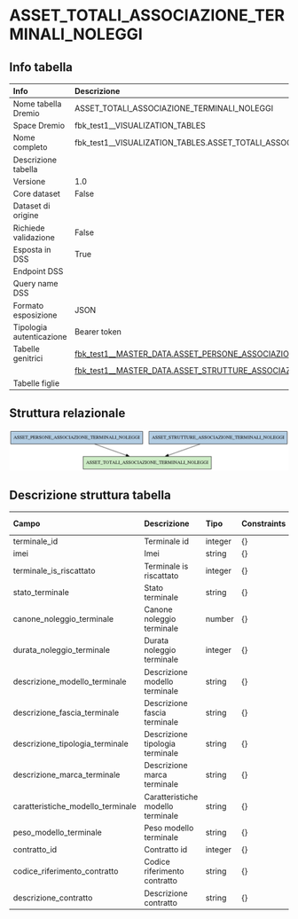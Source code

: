 # ASSET_TOTALI_ASSOCIAZIONE_TERMINALI_NOLEGGI

## Info tabella

| Info                     | Descrizione                                                                                                                                                               |
|:-------------------------|:--------------------------------------------------------------------------------------------------------------------------------------------------------------------------|
| Nome tabella Dremio      | ASSET_TOTALI_ASSOCIAZIONE_TERMINALI_NOLEGGI                                                                                                                               |
| Space Dremio             | fbk_test1__VISUALIZATION_TABLES                                                                                                                                           |
| Nome completo            | fbk_test1__VISUALIZATION_TABLES.ASSET_TOTALI_ASSOCIAZIONE_TERMINALI_NOLEGGI                                                                                               |
| Descrizione tabella      |                                                                                                                                                                           |
| Versione                 | 1.0                                                                                                                                                                       |
| Core dataset             | False                                                                                                                                                                     |
| Dataset di origine       |                                                                                                                                                                           |
| Richiede validazione     | False                                                                                                                                                                     |
| Esposta in DSS           | True                                                                                                                                                                      |
| Endpoint DSS             |                                                                                                                                                                           |
| Query name DSS           |                                                                                                                                                                           |
| Formato esposizione      | JSON                                                                                                                                                                      |
| Tipologia autenticazione | Bearer token                                                                                                                                                              |
| Tabelle genitrici        | [fbk_test1__MASTER_DATA.ASSET_PERSONE_ASSOCIAZIONE_TERMINALI_NOLEGGI](/Documentation/fbk_test1__MASTER_DATA/ASSET_PERSONE_ASSOCIAZIONE_TERMINALI_NOLEGGI/markdown.md)     |
|                          | [fbk_test1__MASTER_DATA.ASSET_STRUTTURE_ASSOCIAZIONE_TERMINALI_NOLEGGI](/Documentation/fbk_test1__MASTER_DATA/ASSET_STRUTTURE_ASSOCIAZIONE_TERMINALI_NOLEGGI/markdown.md) |
| Tabelle figlie           |                                                                                                                                                                           |

## Struttura relazionale

![ASSET_TOTALI_ASSOCIAZIONE_TERMINALI_NOLEGGI](./graph_png.png)

## Descrizione struttura tabella

| Campo                             | Descrizione                       | Tipo    | Constraints   | Linked data   | errors   |
|:----------------------------------|:----------------------------------|:--------|:--------------|:--------------|:---------|
| terminale_id                      | Terminale id                      | integer | {}            |               | {}       |
| imei                              | Imei                              | string  | {}            |               | {}       |
| terminale_is_riscattato           | Terminale is riscattato           | integer | {}            |               | {}       |
| stato_terminale                   | Stato terminale                   | string  | {}            |               | {}       |
| canone_noleggio_terminale         | Canone noleggio terminale         | number  | {}            |               | {}       |
| durata_noleggio_terminale         | Durata noleggio terminale         | integer | {}            |               | {}       |
| descrizione_modello_terminale     | Descrizione modello terminale     | string  | {}            |               | {}       |
| descrizione_fascia_terminale      | Descrizione fascia terminale      | string  | {}            |               | {}       |
| descrizione_tipologia_terminale   | Descrizione tipologia terminale   | string  | {}            |               | {}       |
| descrizione_marca_terminale       | Descrizione marca terminale       | string  | {}            |               | {}       |
| caratteristiche_modello_terminale | Caratteristiche modello terminale | string  | {}            |               | {}       |
| peso_modello_terminale            | Peso modello terminale            | string  | {}            |               | {}       |
| contratto_id                      | Contratto id                      | integer | {}            |               | {}       |
| codice_riferimento_contratto      | Codice riferimento contratto      | string  | {}            |               | {}       |
| descrizione_contratto             | Descrizione contratto             | string  | {}            |               | {}       |

